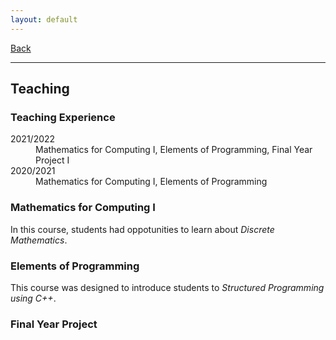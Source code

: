 ```yaml
---
layout: default
---
```


[Back](/index.md)
* * *

## Teaching

### Teaching Experience
<dl>
<dt>2021/2022</dt>
  <dd>Mathematics for Computing I, Elements of Programming, Final Year Project I</dd>
<dt>2020/2021</dt>
  <dd>Mathematics for Computing I, Elements of Programming</dd>
</dl>

### Mathematics for Computing I
In this course, students had oppotunities to learn about *Discrete Mathematics*.

### Elements of Programming
This course was designed to introduce students to *Structured Programming using C++*.

### Final Year Project
